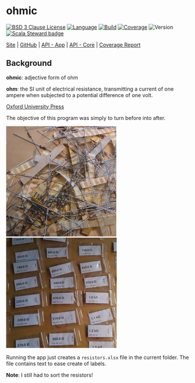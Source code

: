 # ohmic

[![BSD 3 Clause License](https://img.shields.io/github/license/nigeleke/ohmic?style=plastic)](https://github.com/nigeleke/ohmic/blob/master/LICENSE)
[![Language](https://img.shields.io/badge/language-Scala-blue.svg?style=plastic)](https://www.scala-lang.org)
[![Build](https://img.shields.io/github/actions/workflow/status/nigeleke/ohmic/acceptance.yml?style=plastic)](https://github.com/nigeleke/ohmic/actions/workflows/acceptance.yml)
[![Coverage](https://img.shields.io/codecov/c/github/nigeleke/ohmic?style=plastic)](https://codecov.io/gh/nigeleke/ohmic)
![Version](https://img.shields.io/github/v/tag/nigeleke/ohmic?style=plastic)
[![Scala Steward badge](https://img.shields.io/badge/Scala_Steward-helping-blue.svg?style=plastic&logo=data:image/png;base64,iVBORw0KGgoAAAANSUhEUgAAAA4AAAAQCAMAAAARSr4IAAAAVFBMVEUAAACHjojlOy5NWlrKzcYRKjGFjIbp293YycuLa3pYY2LSqql4f3pCUFTgSjNodYRmcXUsPD/NTTbjRS+2jomhgnzNc223cGvZS0HaSD0XLjbaSjElhIr+AAAAAXRSTlMAQObYZgAAAHlJREFUCNdNyosOwyAIhWHAQS1Vt7a77/3fcxxdmv0xwmckutAR1nkm4ggbyEcg/wWmlGLDAA3oL50xi6fk5ffZ3E2E3QfZDCcCN2YtbEWZt+Drc6u6rlqv7Uk0LdKqqr5rk2UCRXOk0vmQKGfc94nOJyQjouF9H/wCc9gECEYfONoAAAAASUVORK5CYII=)](https://scala-steward.org)

  [Site](https://nigeleke.github.io/ohmic) \| [GitHub](https://github.com/nigeleke/ohmic) \| [API - App](https://nigeleke.github.io/ohmic/app/api/index.html) \| [API - Core](https://nigeleke.github.io/ohmic/core/api/index.html) \| [Coverage Report](https://nigeleke.github.io/ohmic/coverage/index.html)

## Background

**ohmic**: adjective form of ohm

**ohm**: the SI unit of electrical resistance, transmitting a current of one ampere when subjected to a potential difference of one volt.

[Oxford University Press](https://languages.oup.com/)

The objective of this program was simply to turn before  into after.

![before](images/before.jpg) ![after](images/after.jpg)

Running the app just creates a `resistors.xlsx` file in the current folder. The file contains text to ease create of labels.

**Note**: I still had to sort the resistors!
